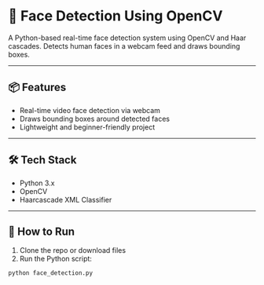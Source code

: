 # 🧠 Face Detection Using OpenCV

A Python-based real-time face detection system using OpenCV and Haar cascades. Detects human faces in a webcam feed and draws bounding boxes.

---

## 📦 Features
- Real-time video face detection via webcam
- Draws bounding boxes around detected faces
- Lightweight and beginner-friendly project

---

## 🛠️ Tech Stack
- Python 3.x
- OpenCV
- Haarcascade XML Classifier

---

## 🧪 How to Run
1. Clone the repo or download files
2. Run the Python script:
```bash
python face_detection.py
